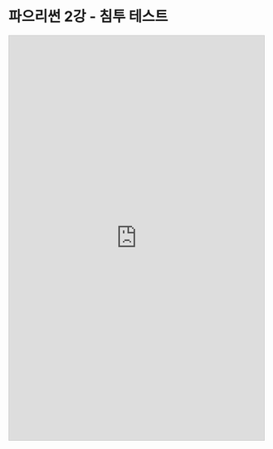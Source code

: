 # 파으리썬 2강 - 침투 테스트

<iframe src="http://nbviewer.ipython.org/github/re4lfl0w/ipython/blob/master/books/violent_python/ch02_Penetration_test.ipynb" width="800" height="800" frameborder="0" marginwidth="0" marginheight="0" style="border:1px solid #CCC; border-width:1px; margin-bottom:5px; max-width: 100%;" ></iframe>